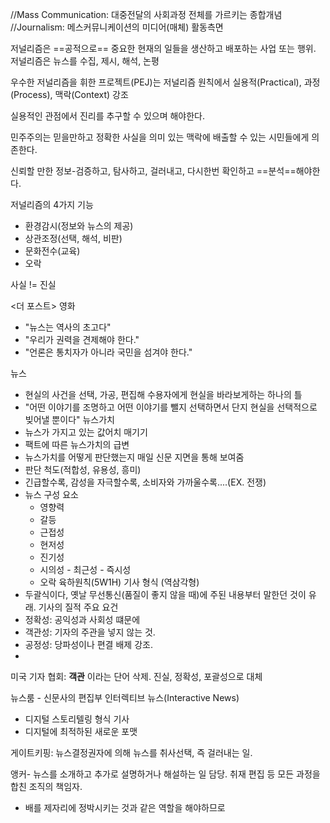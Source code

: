 //Mass Communication: 대중전달의 사회과정 전체를 가르키는 종합개념
//Journalism: 메스커뮤니케이션의 미디어(매체) 활동측면

저널리즘은 ==공적으로==  중요한 현재의 일들을 생산하고 배포하는 사업 또는 행위.
저널리즘은 뉴스를 수집, 제시, 해석, 논평

우수한 저널리즘을 휘한 프로젝트(PEJ)는 저널리즘 원칙에서 실용적(Practical), 과정(Process), 맥락(Context) 강조

실용적인 관점에서 진리를 추구할 수 있으며 해야한다.

민주주의는 믿을만하고 정확한 사실을 의미 있는 맥락에 배출할 수 있는 시민들에게 의존한다.

신뢰할 만한 정보-검증하고, 탐사하고, 걸러내고, 다시한번 확인하고 ==분석==해야한다.

저널리즘의 4가지 기능
- 환경감시(정보와 뉴스의 제공)
- 상관조정(선택, 해석, 비판)
- 문화전수(교육)
- 오락

사실 != 진실

<더 포스트> 영화
- "뉴스는 역사의 초고다"
- "우리가 권력을 견제해야 한다."
- "언론은 통치자가 아니라 국민을 섬겨야 한다."

뉴스
- 현실의 사건을 선택, 가공, 편집해 수용자에게 현실을 바라보게하는 하나의 틀
- "어떤 이야기를 조명하고 어떤 이야기를 뺄지 선택하면서 단지 현실을 선택적으로 빚어낼 뿐이다"
뉴스가치
- 뉴스가 가지고 있는 값어치 매기기
- 팩트에 따른 뉴스가치의 급변
- 뉴스가치를 어떻게 판단했는지 매일 신문 지면을 통해 보여줌
- 판단 척도(적합성, 유용성, 흥미)
- 긴급할수록, 감성을 자극할수록, 소비자와 가까울수록....(EX. 전쟁)
- 뉴스 구성 요소
	- 영향력
	- 갈등
	- 근접성
	- 현저성
	- 진기성
	- 시의성 - 최근성 - 즉시성
	- 오락
육하원칙(5W1H)
기사 형식 (역삼각형)
- 두괄식이다, 옛날 무선통신(품질이 좋지 않을 때)에 주된 내용부터 말한던 것이 유래.
기사의 질적 주요 요건
- 정확성: 공익성과 사회성 떄문에
- 객관성: 기자의 주관을 넣지 않는 것.
- 공정성: 당파성이나 편결 배제 강조.
-
미국 기자 협회: **객관** 이라는 단어 삭제. 진실, 정확성, 포괄성으로 대체

뉴스룸 - 신문사의 편집부
인터렉티브 뉴스(Interactive News)
- 디지털 스토리텔링 형식 기사
- 디지털에 최적하된 새로운 포맷

게이트키핑: 뉴스결정권자에 의해 뉴스를 취사선택, 즉 걸러내는 일.

앵커- 뉴스를 소개하고 추가로 설명하거나 해설하는 일 담당. 취재 편집 등 모든 과정을 합친 조직의 책임자.
- 배를 제자리에 정박시키는 것과 같은 역할을 해야하므로

